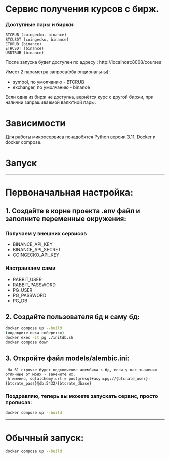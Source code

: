 # Сервис получения курсов с бирж.
### Доступные пары и биржи:
    BTCRUB (coingecko, binance)
    BTCUSDT (coingecko, binance)
    ETHRUB (binance)
    ETHUSDT (binance)
    USDTRUB (binance)

После запуска будет доступен по адресу : http://localhost:8008/courses  

Имеет 2 параметра запроса(оба опциональны):  
 - symbol, по умолчанию - BTCRUB
 - exchanger, по умолчанию - binance  

Если одна из бирж не доступна, вернётся курс с другой биржи, при наличии запрашиваемой валютной пары.


# Зависимости
Для работы микросервиса понадобятся Python версии 3.11, Docker и docker compose.


# Запуск

---------
# Первоначальная настройка:
## 1. Создайте в корне проекта .env файл и заполните переменные окружения:
### Получаем у внешних сервисов
  - BINANCE_API_KEY
  - BINANCE_API_SECRET
  - COINGECKO_API_KEY  

### Настраиваем сами  

 - RABBIT_USER
 - RABBIT_PASSWORD
 - PG_USER
 - PG_PASSWORD
 - PG_DB

## 2. Создайте пользователя бд и саму бд:
```bash
docker compose up --build
(подождите пока соберется)
docker exec -it pg ./initdb.sh
docker compose down  
```
## 3. Откройте файл models/alembic.ini:
     На 61 строчке будет подключение алембика к бд, если у вас значения отличные от моих - замените их.
     А именно, sqlalchemy.url = postgresql+asyncpg://{btcrate_user}:{btcrate_pass}@db:5432/{btcrate_dbase}

### Поздравляю, теперь вы можете запускать сервис, просто прописав:
```bash
docker compose up --build
```
 --------------------------
# Обычный запуск:
```bash
docker compose up --build
```



